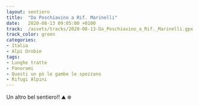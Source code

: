 ```yaml
---
layout: sentiero
title:  "Da Poschiavino a Rif. Marinelli"
date:   2020-08-13 09:05:00 +0100
track:  /assets/tracks/2020-08-13-Da_Poschiavino_a_Rif._Marinelli.gpx
track_color: green
categories:
- Italia
- Alpi Orobie
tags:
- Lunghe tratte
- Panorami
- Questi un pò le gambe le spezzano
- Rifugi Alpini
---
```


Un altro bel sentiero!! :mountain: :snowflake: